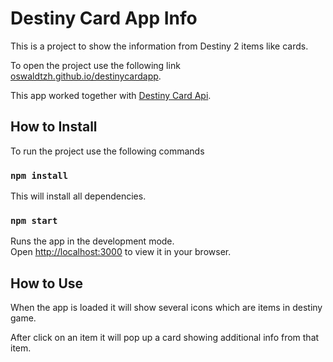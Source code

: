 # Destiny Card App Info

This is a project to show the information from Destiny 2 items like cards.

To open the project use the following link [oswaldtzh.github.io/destinycardapp](https://oswaldtzh.github.io/destinycardapp).

This app worked together with [Destiny Card Api](https://github.com/oswaldtzh/destinycardapi).

## How to Install

To run the project use the following commands

### `npm install`

This will install all dependencies.

### `npm start`

Runs the app in the development mode.\
Open [http://localhost:3000](http://localhost:3000) to view it in your browser.

## How to Use

When the app is loaded it will show several icons which are items in destiny game.

After click on an item it will pop up a card showing additional info from that item.
